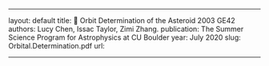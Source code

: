 
---
layout: default
title: 💫 Orbit Determination of the Asteroid 2003 GE42
authors: Lucy Chen, Issac Taylor, Zimi Zhang.
publication: The Summer Science Program for Astrophysics at CU Boulder
year: July 2020
slug: Orbital.Determination.pdf
url:

---
